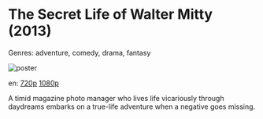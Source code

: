 # The Secret Life of Walter Mitty (2013)

Genres: adventure, comedy, drama, fantasy

![poster](http://image.tmdb.org/t/p/w500/b0nIj7dr2bcLAn3erYhql7f6aUm.jpg)

en:
  [720p](magnet:?xt=urn:btih:8B434B411B8CF5CACCF5053944448DCA8EFB2431&tr=udp://glotorrents.pw:6969/announce&tr=udp://tracker.opentrackr.org:1337/announce&tr=udp://torrent.gresille.org:80/announce&tr=udp://tracker.openbittorrent.com:80&tr=udp://tracker.coppersurfer.tk:6969&tr=udp://tracker.leechers-paradise.org:6969&tr=udp://p4p.arenabg.ch:1337&tr=udp://tracker.internetwarriors.net:1337)
  [1080p](magnet:?xt=urn:btih:15EB8FF6F65CB51F59E95F6BE55EFE22DC70D707&tr=udp://glotorrents.pw:6969/announce&tr=udp://tracker.opentrackr.org:1337/announce&tr=udp://torrent.gresille.org:80/announce&tr=udp://tracker.openbittorrent.com:80&tr=udp://tracker.coppersurfer.tk:6969&tr=udp://tracker.leechers-paradise.org:6969&tr=udp://p4p.arenabg.ch:1337&tr=udp://tracker.internetwarriors.net:1337)
  


A timid magazine photo manager who lives life vicariously through daydreams embarks on a true-life adventure when a negative goes missing.